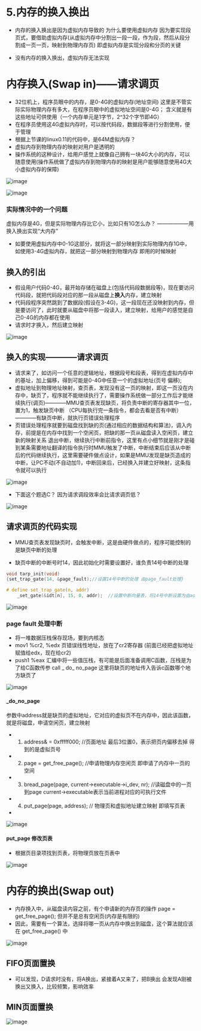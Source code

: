 


# 5.内存的换入换出  

* 内存的换入换出是因为虚拟内存导致的  为什么要使用虚拟内存 因为要实现段页式，要借助虚拟内存(从虚拟内存中分割出一段一段，作为段，然后从段分割成一页一页，映射到物理内存页)  即虚拟内存是实现分段和分页的关键  

* 没有内存的换入换出，虚拟内存无法实现  

# 内存换入(Swap in)——请求调页  


* 32位机上，程序员眼中的内存，是0-4G的虚拟内存(地址空间)  这里是不管实际实际物理内存有多大，在程序员眼中的虚拟地址空间是0-4G； 含义就是有这些地址可供使用（一个内存单元是1字节，2^32个字节即4G）
* 在程序员使用这4G虚拟内存时，可以按代码段，数据段等进行分割使用，便于管理 
* 根据上节课的linux0.11的代码中，是64M虚拟内存？
* 虚拟内存到物理内存的映射对用户是透明的
* 操作系统的这种设计，给用户感觉上就像自己拥有一块4G大小的内存，可以随意使用(操作系统做了虚拟内存到物理内存的映射是用户能够随意使用4G大小虚拟内存的保障)  

![image](https://user-images.githubusercontent.com/58176267/161700435-6a91a1bd-ca28-4662-8cba-f3768b19c6e4.png)

![image](https://user-images.githubusercontent.com/58176267/161701092-9fdd3631-0cd1-489e-b758-bf69ebfc8ecb.png)

### 实际情况中的一个问题  

虚拟内存是4G，但是实际物理内存比它小，比如只有1G怎么办？  ——————用换入换出实现“大内存”  

* 如要使用虚拟内存中0-1G这部分，就将这一部分映射到实际物理内存1G中，如使用3-4G虚拟内存，就把这一部分映射到物理内存   即用的时候映射

## 换入的引出

* 假设用户代码0-4G，最开始存储在磁盘上(包括代码段数据段等)，现在要访问代码段，就把代码段对应的那一段从磁盘上**换入**内存，建立映射  
* 代码段程序突然跳到了数据段(假设在3-4G)，这一段现在还没映射到内存，但是要访问了，此时就要从磁盘中将那一段读入，建立映射，给用户的感觉是自己0-4G的内存都在使用
* 请求时才换入，然后建立映射

![image](https://user-images.githubusercontent.com/58176267/161703578-5deecdfc-dc5c-4603-b80c-2b4c0113d94d.png)

## 换入的实现————请求调页  

* 请求来了，如访问一个任意的逻辑地址，根据段号和段表，得到在虚拟内存中的基址，加上偏移，得到可能是0-4G中任意一个的虚拟地址(页号 偏移);
* 虚拟地址到物理地址映射，查页表，发现没有这一页的映射，即这一页没在内存中，缺页了，程序就不能继续执行了，需要操作系统做一部分工作后才能继续执行(调页)————MMU查页表发现缺页，将负责中断的寄存器其中一位，置为1，触发缺页中断 （CPU每执行完一条指令，都会去看是否有中断）————有缺页中断，就执行页错误处理程序  
* 页错误处理程序就要到磁盘找到缺的页(通过相应的数据结构和算法)，调入内存，前提是在内存中找到一个空闲页，把缺的那一页从磁盘读入空闲页，建立新的映射关系 退出中断，继续执行中断前指令，这里有点小细节就是刚才是碰到某条需要地址翻译的指令执行时MMU触发了中断，中断结束后应该从中断后的代码继续执行，这里需要硬件做点设计，如果是MMU发现是缺页造成的中断，让PC不动(不自动加1)，中断回来后，已经换入并建立好映射，这条指令就可以执行  

![image](https://user-images.githubusercontent.com/58176267/161706858-a7f4b7ee-f7af-4206-96a4-9c55e0246e3b.png)

* 下面这个题选C？ 因为请求调段效率会比请求调页低？

![image](https://user-images.githubusercontent.com/58176267/161706994-81b3ba88-f726-4153-ad73-50b965ce30dd.png)



## 请求调页的代码实现  

* MMU查页表发现缺页时，会触发中断，这是由硬件做点的，程序可能控制的是缺页中断的处理  
    
* 缺页中断的中断号时14，因此初始化时需要设置好，谁负责14号中断的处理  

```c
void tarp_init(void)
{set_trap_gate(14, &page_fault);//设置14号中断的处理 由page_fault处理}  
```
```c
# define set_trap_gate(n, addr) 
    _set_gate(&idt[n], 15, 0, addr);  //设置中断向量表，将14号中断设置为由addr处理  
```

![image](https://user-images.githubusercontent.com/58176267/161707758-4aa3b6d9-6025-47ca-aaf5-bfde004490b1.png)

### page fault 处理中断

* 将一堆数据压栈保存现场，要到内核态
* mov1 %cr2, %edx   页错误线性地址，放在了cr2寄存器  (前面已经把虚拟地址赋值给edx，现在给cr2)  
* push1 %eax  汇编中将一些值压栈，有可能是后面准备调用C函数，压栈是为了给C函数传参  call _ do_ no_page  这里将缺页的地址传入告诉c函数哪个地方缺页了  

![image](https://user-images.githubusercontent.com/58176267/161710008-ecac3d50-2220-420f-bb6d-ae47a86effad.png)
 

#### _do_no_page  

参数中address就是缺页的虚拟地址，它对应的虚拟页不在内存中，因此该函数，就是将磁盘，申请空闲页，建立映射  

* 1. address& = 0xfffff000; //页面地址 最后3位置0，表示把页内偏移去掉 得到的是虚拟页号    
* 2. page = get_free_page(); //申请物理内存空闲页 即申请了内存中一页的空间
* 3. bread_page(page, current->executable->i_dev, nr); //读磁盘中的一页到page   current->executable表示当前进程对应的可执行文件
* 4. put_page(page, address); // 物理页和虚拟地址建立映射  即填写页表   
* 

![image](https://user-images.githubusercontent.com/58176267/161711677-72ddc67b-6687-4011-8d1f-a031e2b05454.png)

#### put_page  修改页表  

* 根据页目录项找到页表，将物理页放在页表中  

![image](https://user-images.githubusercontent.com/58176267/161712181-9e16c681-d63d-45c0-bf09-fd10a1642d5f.png)



# 内存的换出(Swap out)  

* 内存换入中，从磁盘读内容之前，有个申请新的内存页的操作 page = get_free_page();  但并不是总有空闲页(内存是有限的)  
* 因此，需要有一个算法，选择将哪一页从内存中换出到磁盘，这个算法就应该在 get_free_page() 中  

![image](https://user-images.githubusercontent.com/58176267/161713058-2c77b193-db62-4145-8d84-10a230612832.png)


## FIFO页面置换  

* 可以发现，D请求时没有，将A换出，紧接着A又来了，把B换出  会发现A刚被换出又换入，比较频繁，影响效率



## MIN页面置换  



![image](https://user-images.githubusercontent.com/58176267/161722156-879f6823-ac3b-41b5-b8ca-f387aa71db89.png)






